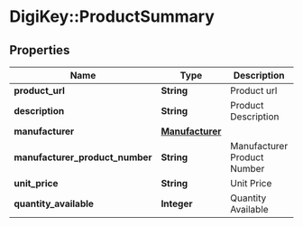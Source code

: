 # DigiKey::ProductSummary

## Properties
Name | Type | Description | Notes
------------ | ------------- | ------------- | -------------
**product_url** | **String** | Product url | [optional] 
**description** | **String** | Product Description | [optional] 
**manufacturer** | [**Manufacturer**](Manufacturer.md) |  | [optional] 
**manufacturer_product_number** | **String** | Manufacturer Product Number | [optional] 
**unit_price** | **String** | Unit Price | [optional] 
**quantity_available** | **Integer** | Quantity Available | [optional] 


